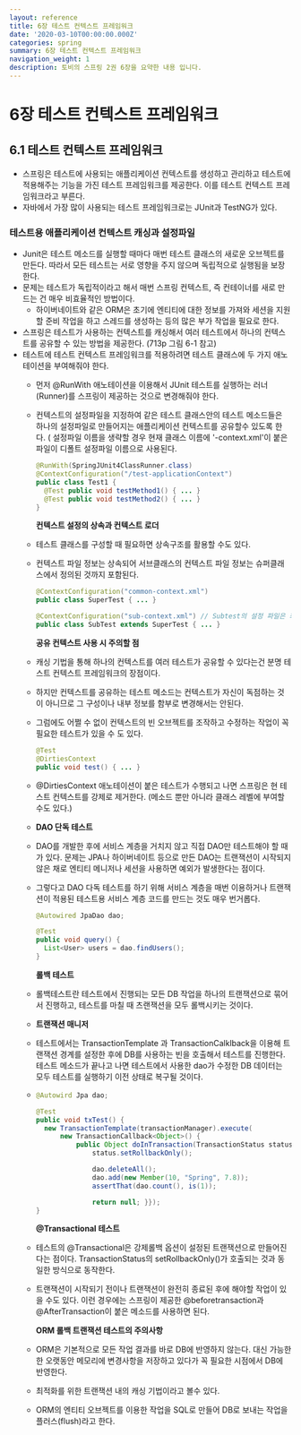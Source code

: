 ```yaml
---
layout: reference
title: 6장 테스트 컨텍스트 프레임워크
date: '2020-03-10T00:00:00.000Z'
categories: spring
summary: 6장 테스트 컨텍스트 프레임워크
navigation_weight: 1
description: 토비의 스프링 2권 6장을 요약한 내용 입니다.
---
```


# 6장 테스트 컨텍스트 프레임워크

## 6.1 테스트 컨텍스트 프레임워크

* 스프링은 테스트에 사용되는 애플리케이션 컨텍스트를 생성하고 관리하고 테스트에 적용해주는 기능을 가진 테스트 프레임워크를 제공한다. 이를 테스트 컨텍스트 프레임워크라고 부른다.
* 자바에서 가장 많이 사용되는 테스트 프레임워크로는 JUnit과 TestNG가 있다.

### 테스트용 애플리케이션 컨텍스트 캐싱과 설정파일

* Junit은 테스트 메소드를 실행할 때마다 매번 테스트 클래스의 새로운 오브젝트를 만든다. 따라서 모든 테스트는 서로 영향을 주지 않으며 독립적으로 실행됨을 보장한다.
* 문제는 테스트가 독립적이라고 해서 매번 스프링 컨텍스트, 즉 컨테이너를 새로 만드는 건 매우 비효율적인 방법이다.
  * 하이버네이트와 같은 ORM은 초기에 엔티티에 대한 정보를 가져와 세션을 지원할 준비 작업을 하고 스레드를 생성하는 등의 많은 부가 작업을 필요로 한다.
* 스프링은 테스트가 사용하는 컨텍스트를 캐싱해서 여러 테스트에서 하나의 컨텍스트를 공유할 수 있는 방법을 제공한다. \(713p 그림 6-1 참고\)
* 테스트에 테스트 컨텍스트 프레임워크를 적용하려면 테스트 클래스에 두 가지 애노테이션을 부여해줘야 한다.
  * 먼저 @RunWith 애노테이션을 이용해서 JUnit 테스트를 실행하는 러너\(Runner\)를 스프링이 제공하는 것으로 변경해줘야 한다.
  * 컨텍스트의 설정파일을 지정하여 같은 테스트 클래스안의 테스트 메소드들은 하나의 설정파일로 만들어지는 애플리케이션 컨텍스트를 공유할수 있도록 한다. \( 설정파일 이름을 생략할 경우 현재 클래스 이름에 '-context.xml'이 붙은 파일이 디폴트 설정파일 이름으로 사용된다.

    ```java
    @RunWith(SpringJUnit4ClassRunner.class)
    @ContextConfiguration("/test-applicationContext")
    public class Test1 {
      @Test public void testMethod1() { ... }
      @Test public void testMethod2() { ... }
    }
    ```

    **컨텍스트 설정의 상속과 컨텍스트 로더**

  * 테스트 클래스를 구성할 때 필요하면 상속구조를 활용할 수도 있다.
  * 컨텍스트 파일 정보는 상속되어 서브클래스의 컨텍스트 파일 정보는 슈퍼클래스에서 정의된 것까지 포함된다.

    ```java
    @ContextConfiguration("common-context.xml")
    public class SuperTest { ... }

    @ContextConfiguration("sub-context.xml") // Subtest의 설정 파일은 최종적으로 common-context.xml, sub-context.xml 두 개가 된다. 
    public class SubTest extends SuperTest { ... }
    ```

    **공유 컨텍스트 사용 시 주의할 점**

  * 캐싱 기법을 통해 하나의 컨텍스트를 여러 테스트가 공유할 수 있다는건 분명 테스트 컨텍스트 프레임워크의 장점이다.
  * 하지만 컨텍스트를 공유하는 테스트 메소드는 컨텍스트가 자신이 독점하는 것이 아니므로 그 구성이나 내부 정보를 함부로 변경해서는 안된다.
  * 그럼에도 어쩔 수 없이 컨텍스트의 빈 오브젝트를 조작하고 수정하는 작업이 꼭 필요한 테스트가 있을 수 도 있다.

    ```java
    @Test
    @DirtiesContext
    public void test() { ... }
    ```

  * @DirtiesContext 애노테이션이 붙은 테스트가 수행되고 나면 스프링은 현 테스트 컨텍스트를 강제로 제거한다. \(메소드 뿐만 아니라 클래스 레벨에 부여할 수도 있다.\)
  * **DAO 단독 테스트**
  * DAO를 개발한 후에 서비스 계층을 거치지 않고 직접 DAO만 테스트해야 할 때가 있다. 문제는 JPA나 하이버네이트 등으로 만든 DAO는 트랜잭션이 시작되지 않은 채로 엔티티 메니저나 세션을 사용하면 예외가 발생한다는 점이다.
  * 그렇다고 DAO 다독 테스트를 하기 위해 서비스 계층을 매번 이용하거나 트랜잭션이 적용된 테스트용 서비스 계층 코드를 만드는 것도 매우 번거롭다.

    ```java
    @Autowired JpaDao dao;

    @Test
    public void query() {
      List<User> users = dao.findUsers();
    }
    ```

    **롤백 테스트**

  * 롤백테스트란 테스트에서 진행되는 모든 DB 작업을 하나의 트랜잭션으로 묶어서 진행하고, 테스트를 마칠 때 츠랜잭션을 모두 롤백시키는 것이다.
  * **트랜잭션 매니저**
  * 테스트에서는 TransactionTemplate 과 TransactionCalklback을 이용해 트랜잭션 경계를 설정한 후에 DB를 사용하는 빈을 호출해서 테스트를 진행한다. 테스트 메소드가 끝나고 나면 테스트에서 사용한 dao가 수정한 DB 데이터는 모두 테스트를 실행하기 이전 상태로 복구될 것이다.
  * ```java
    @Autowird Jpa dao;

    @Test
    public void txTest() {
      new TransactionTemplate(transactionManager).execute(
          new TransactionCallback<Object>() {
              public Object doInTransaction(TransactionStatus status) {
                  status.setRollbackOnly();

                  dao.deleteAll();
                  dao.add(new Member(10, "Spring", 7.8));
                  assertThat(dao.count(), is(1));

                  return null; }});
    }
    ```

    **@Transactional 테스트**

  * 테스트의 @Transactional은 강제롤백 옵션이 설정된 트랜잭션으로 만들어진다는 점이다. TransactionStatus의 setRollbackOnly\(\)가 호출되는 것과 동일한 방식으로 동작한다.
  * 트랜잭션이 시작되기 전이나 트랜잭션이 완전히 종료된 후에 해야할 작업이 있을 수도 있다. 이런 경우에는 스프링이 제공한 @beforetransaction과 @AfterTransaction이 붙은 메소드를 사용하면 된다.

    **ORM 롤백 트랜잭션 테스트의  주의사항**

  * ORM은 기본적으로 모든 작업 결과를 바로 DB에 반영하지 않는다. 대신 가능한 한 오랫동안 메모리에 변경사항을 저장하고 있다가 꼭 필요한 시점에서 DB에 반영한다.
  * 최적화를 위한 트랜잭션 내의 캐싱 기법이라고 볼수 있다.
  * ORM의 엔티티 오브젝트를 이용한 작업을 SQL로 만들어 DB로 보내는 작업을 플러스\(flush\)라고 한다.

